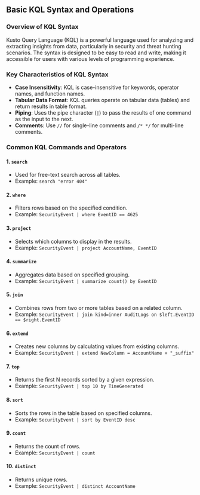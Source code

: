 ## Basic KQL Syntax and Operations

### Overview of KQL Syntax

Kusto Query Language (KQL) is a powerful language used for analyzing and extracting insights from data, particularly in security and threat hunting scenarios. The syntax is designed to be easy to read and write, making it accessible for users with various levels of programming experience.

### Key Characteristics of KQL Syntax

- **Case Insensitivity**: KQL is case-insensitive for keywords, operator names, and function names.
- **Tabular Data Format**: KQL queries operate on tabular data (tables) and return results in table format.
- **Piping**: Uses the pipe character (`|`) to pass the results of one command as the input to the next.
- **Comments**: Use `//` for single-line comments and `/* */` for multi-line comments.

### Common KQL Commands and Operators

#### 1. `search`
- Used for free-text search across all tables.
- Example: `search "error 404"`

#### 2. `where`
- Filters rows based on the specified condition.
- Example: `SecurityEvent | where EventID == 4625`

#### 3. `project`
- Selects which columns to display in the results.
- Example: `SecurityEvent | project AccountName, EventID`

#### 4. `summarize`
- Aggregates data based on specified grouping.
- Example: `SecurityEvent | summarize count() by EventID`

#### 5. `join`
- Combines rows from two or more tables based on a related column.
- Example: `SecurityEvent | join kind=inner AuditLogs on $left.EventID == $right.EventID`

#### 6. `extend`
- Creates new columns by calculating values from existing columns.
- Example: `SecurityEvent | extend NewColumn = AccountName + "_suffix"`

#### 7. `top`
- Returns the first N records sorted by a given expression.
- Example: `SecurityEvent | top 10 by TimeGenerated`

#### 8. `sort`
- Sorts the rows in the table based on specified columns.
- Example: `SecurityEvent | sort by EventID desc`

#### 9. `count`
- Returns the count of rows.
- Example: `SecurityEvent | count`

#### 10. `distinct`
- Returns unique rows.
- Example: `SecurityEvent | distinct AccountName`
